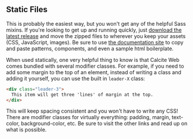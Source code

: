 ## Static Files

This is probably the easiest way, but you won't get any of the helpful Sass mixins. If you're looking to get up and running quickly, just [download the latest release](https://github.com/ArcGIS/calcite-web/releases) and move the zipped files to wherever you keep your assets (CSS, JavaScript, images). Be sure to use [the documentation site](http://arcgis.github.io/calcite-web/) to copy and paste patterns, components, and even a sample html boilerplate.

When used statically, one very helpful thing to know is that Calcite Web comes bundled with several modifier classes. For example, if you need to add some margin to the top of an element, instead of writing a class and adding it yourself, you can use the built in `leader-X` class:

```html
<div class="leader-3">
  This item will get three 'lines' of margin at the top.
</div>
```

This will keep spacing consistent and you won't have to write any CSS! There are modifier classes for virtually everything: padding, margin, text-color, background-color, etc. Be sure to visit the other links and read up on what is possible.